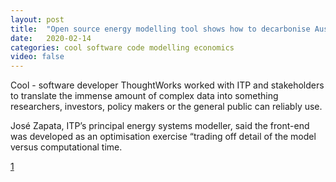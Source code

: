 ```yaml
---
layout: post
title:  "Open source energy modelling tool shows how to decarbonise Australia"
date:   2020-02-14
categories: cool software code modelling economics
video: false
---
```


Cool - software developer ThoughtWorks worked with ITP and stakeholders to translate the immense amount of complex data into something researchers, investors, policy makers or the general public can reliably use.

José Zapata, ITP’s principal energy systems modeller, said the front-end was developed as an optimisation exercise “trading off detail of the model versus computational time.

[1]

[1]: //www.itnews.com.au/news/open-source-energy-modelling-tool-shows-how-to-decarbonise-australia-537869

